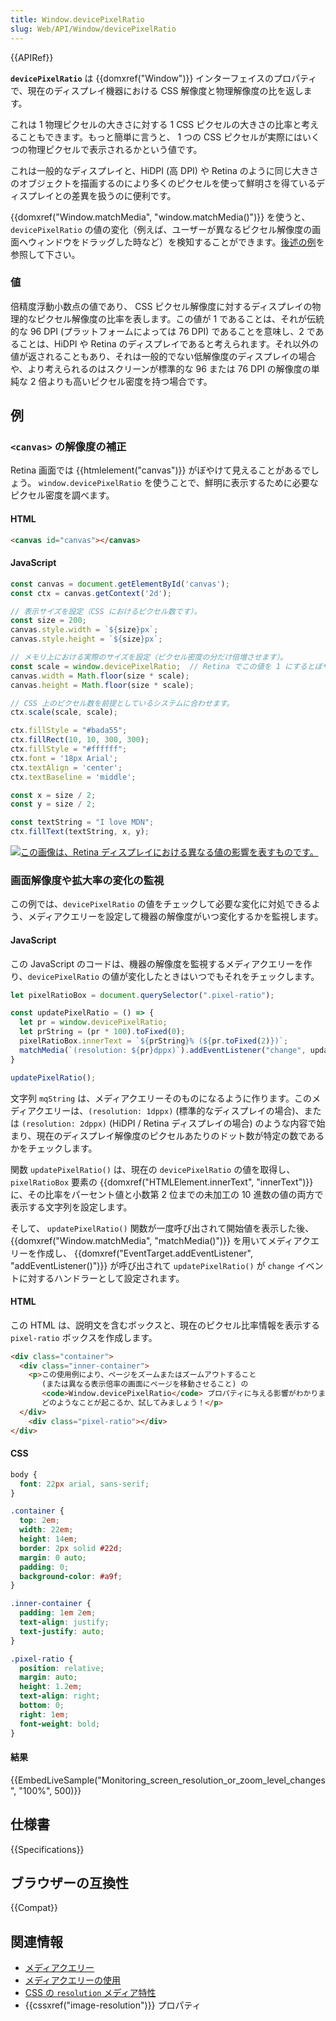 ```yaml
---
title: Window.devicePixelRatio
slug: Web/API/Window/devicePixelRatio
---
```


{{APIRef}}

**`devicePixelRatio`** は {{domxref("Window")}} インターフェイスのプロパティで、現在のディスプレイ機器における CSS 解像度と物理解像度の比を返します。

これは 1 物理ピクセルの大きさに対する 1 CSS ピクセルの大きさの比率と考えることもできます。もっと簡単に言うと、 1 つの CSS ピクセルが実際にはいくつの物理ピクセルで表示されるかという値です。

これは一般的なディスプレイと、HiDPI (高 DPI) や Retina のように同じ大きさのオブジェクトを描画するのにより多くのピクセルを使って鮮明さを得ているディスプレイとの差異を扱うのに便利です。

{{domxref("Window.matchMedia", "window.matchMedia()")}} を使うと、`devicePixelRatio` の値の変化（例えば、ユーザーが異なるピクセル解像度の画面へウィンドウをドラッグした時など）を検知することができます。[後述の例](#画面解像度や拡大率の変化の監視)を参照して下さい。

### 値

倍精度浮動小数点の値であり、 CSS ピクセル解像度に対するディスプレイの物理的なピクセル解像度の比率を表します。この値が 1 であることは、それが伝統的な 96 DPI (プラットフォームによっては 76 DPI) であることを意味し、2 であることは、HiDPI や Retina のディスプレイであると考えられます。それ以外の値が返されることもあり、それは一般的でない低解像度のディスプレイの場合や、より考えられるのはスクリーンが標準的な 96 または 76 DPI の解像度の単純な 2 倍よりも高いピクセル密度を持つ場合です。

## 例

### `<canvas>` の解像度の補正

Retina 画面では {{htmlelement("canvas")}} がぼやけて見えることがあるでしょう。 `window.devicePixelRatio` を使うことで、鮮明に表示するために必要なピクセル密度を調べます。

#### HTML

```html
<canvas id="canvas"></canvas>
```

#### JavaScript

```js
const canvas = document.getElementById('canvas');
const ctx = canvas.getContext('2d');

// 表示サイズを設定（CSS におけるピクセル数です）。
const size = 200;
canvas.style.width = `${size}px`;
canvas.style.height = `${size}px`;

// メモリ上における実際のサイズを設定（ピクセル密度の分だけ倍増させます）。
const scale = window.devicePixelRatio;  // Retina でこの値を 1 にするとぼやけた canvas になります
canvas.width = Math.floor(size * scale);
canvas.height = Math.floor(size * scale);

// CSS 上のピクセル数を前提としているシステムに合わせます。
ctx.scale(scale, scale);

ctx.fillStyle = "#bada55";
ctx.fillRect(10, 10, 300, 300);
ctx.fillStyle = "#ffffff";
ctx.font = '18px Arial';
ctx.textAlign = 'center';
ctx.textBaseline = 'middle';

const x = size / 2;
const y = size / 2;

const textString = "I love MDN";
ctx.fillText(textString, x, y);
```

[![この画像は、Retina ディスプレイにおける異なる値の影響を表すものです。](devicepixelration_diff.jpg)](devicepixelration_diff.jpg)

### 画面解像度や拡大率の変化の監視

この例では、`devicePixelRatio` の値をチェックして必要な変化に対処できるよう、メディアクエリーを設定して機器の解像度がいつ変化するかを監視します。

#### JavaScript

この JavaScript のコードは、機器の解像度を監視するメディアクエリーを作り、`devicePixelRatio` の値が変化したときはいつでもそれをチェックします。

```js
let pixelRatioBox = document.querySelector(".pixel-ratio");

const updatePixelRatio = () => {
  let pr = window.devicePixelRatio;
  let prString = (pr * 100).toFixed(0);
  pixelRatioBox.innerText = `${prString}% (${pr.toFixed(2)})`;
  matchMedia(`(resolution: ${pr}dppx)`).addEventListener("change", updatePixelRatio, { once: true })
}

updatePixelRatio();
```

文字列 `mqString` は、メディアクエリーそのものになるように作ります。このメディアクエリーは、`(resolution: 1dppx)` (標準的なディスプレイの場合)、または `(resolution: 2dppx)` (HiDPI / Retina ディスプレイの場合) のような内容で始まり、現在のディスプレイ解像度のピクセルあたりのドット数が特定の数であるかをチェックします。

関数 `updatePixelRatio()` は、現在の `devicePixelRatio` の値を取得し、`pixelRatioBox` 要素の {{domxref("HTMLElement.innerText", "innerText")}} に、その比率をパーセント値と小数第 2 位までの未加工の 10 進数の値の両方で表示する文字列を設定します。

そして、 `updatePixelRatio()` 関数が一度呼び出されて開始値を表示した後、 {{domxref("Window.matchMedia", "matchMedia()")}} を用いてメディアクエリーを作成し、 {{domxref("EventTarget.addEventListener", "addEventListener()")}} が呼び出されて `updatePixelRatio()` が `change` イベントに対するハンドラーとして設定されます。

#### HTML

この HTML は、説明文を含むボックスと、現在のピクセル比率情報を表示する `pixel-ratio` ボックスを作成します。

```html
<div class="container">
  <div class="inner-container">
    <p>この使用例により、ページをズームまたはズームアウトすること
       (または異なる表示倍率の画面にページを移動させること) の
       <code>Window.devicePixelRatio</code> プロパティに与える影響がわかります。
       どのようなことが起こるか、試してみましょう！</p>
  </div>
    <div class="pixel-ratio"></div>
</div>
```

#### CSS

```css
body {
  font: 22px arial, sans-serif;
}

.container {
  top: 2em;
  width: 22em;
  height: 14em;
  border: 2px solid #22d;
  margin: 0 auto;
  padding: 0;
  background-color: #a9f;
}

.inner-container {
  padding: 1em 2em;
  text-align: justify;
  text-justify: auto;
}

.pixel-ratio {
  position: relative;
  margin: auto;
  height: 1.2em;
  text-align: right;
  bottom: 0;
  right: 1em;
  font-weight: bold;
}
```

#### 結果

{{EmbedLiveSample("Monitoring_screen_resolution_or_zoom_level_changes", "100%", 500)}}

## 仕様書

{{Specifications}}

## ブラウザーの互換性

{{Compat}}

## 関連情報

- [メディアクエリー](/ja/docs/Web/CSS/Media_Queries)
- [メディアクエリーの使用](/ja/docs/Web/CSS/Media_Queries/Using_media_queries)
- [CSS の `resolution` メディア特性](/ja/docs/Web/CSS/@media/resolution)
- {{cssxref("image-resolution")}} プロパティ
